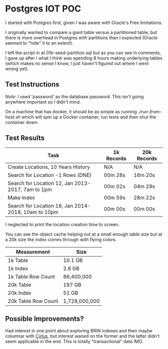# Postgres IOT POC

I started with Postgres first, given I was aware with Oracle's Free limitations.


I originally wanted to compare a giant table versus a partitioned table, but there is more overhead in Postgres with partitions than I expected (Oracle seemed to "hide" it to an extent).

I left the script in at 01b-seed-partition.sql but as you can see in comments, I gave up after I what I think was spending 8 hours making underlying tables (which makes no sense I know, I just haven't figured out where I went wrong yet).

## Test Instructions

*Note*: I used 'password' as the database password. This isn't going anywhere important so I didn't mind.

On a machine that has docker, it should be as simple as running _./run-from-host.sh_ which will spin up a Docker container, run tests and then shut the container down.

## Test Results

|Task                                                   |1k Records  |20k Records  |
|-------------------------------------------------------|------------|-------------|
| Create Locations, 10 Years History                    | N/A        | N/A         |
| Search for Location -1 Rows (DNE)                     | 00m 28s    | 16m 20s     |
| Search for Location 12, Jan 2013-2017, 7am to 1pm     | 00m 02s    | 04m 29s     |
| Make Index                                            | 00m 59s    | 28m 22s     |
| Search for Location 18, Jan 2014-2018, 10am to 10pm   | 00m 00s    | 00m 00s     |

I neglected to print the location creation time to screen.

You can see the object cache helping out at a small enough table size but at a 20k size the index comes through with flying colors.

| Measurement | Size |
| ----------- | ---- |
| 1k Table | 10.1 GB |
| 1k Index | 2.6 GB|
| 1k Table Row Count | 86,400,000 |
| 20k Table | 197 GB |
| 20k Index | 51 GB |
| 20k Table Row Count | 1,728,000,000 |

## Possible Improvements?

Had interest in one point about exploring BRIN indexes and then maybe columnar with [Cytus](https://www.citusdata.com/), but interest waned on the former and the latter didn't seem applicable in the end. This is totally "transactional" data IMO.
